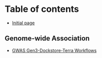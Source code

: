 # Table of contents

* [Initial page](README.md)

## Genome-wide Association

* [GWAS Gen3-Dockstore-Terra Workflows](https://github.com/nhlbidatastage/documentation/blob/master/gwas-terra-tutorial/bdcatalyst-gwas-gen3-dockstore-terra.md)

